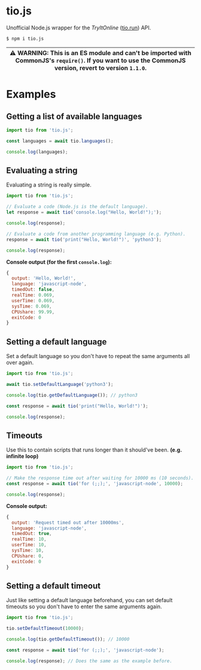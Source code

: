# tio.js

Unofficial Node.js wrapper for the _TryItOnline_ ([tio.run](https://tio.run)) API.

```console
$ npm i tio.js
```

| ⚠️ WARNING: This is an ES module and can't be imported with CommonJS's `require()`. If you want to use the CommonJS version, revert to version `1.1.0`. |
| ------------------------------------------------------------------------------------------------------------------------------------------------------ |

# Examples

## Getting a list of available languages

```js
import tio from 'tio.js';

const languages = await tio.languages();

console.log(languages);
```

## Evaluating a string

Evaluating a string is really simple.

```js
import tio from 'tio.js';

// Evaluate a code (Node.js is the default language).
let response = await tio('console.log("Hello, World!");');

console.log(response);

// Evaluate a code from another programming language (e.g. Python).
response = await tio('print("Hello, World!")', 'python3');

console.log(response);
```

**Console output (for the first `console.log`):**

```js
{
  output: 'Hello, World!',
  language: 'javascript-node',
  timedOut: false,
  realTime: 0.069,
  userTime: 0.069,
  sysTime: 0.069,
  CPUshare: 99.99,
  exitCode: 0
}
```

## Setting a default language

Set a default language so you don't have to repeat the same arguments all over again.

```js
import tio from 'tio.js';

await tio.setDefaultLanguage('python3');

console.log(tio.getDefaultLanguage()); // python3

const response = await tio('print("Hello, World!")');

console.log(response);
```

## Timeouts

Use this to contain scripts that runs longer than it should've been. **(e.g. infinite loop)**

```js
import tio from 'tio.js';

// Make the response time out after waiting for 10000 ms (10 seconds).
const response = await tio('for (;;);', 'javascript-node', 10000);

console.log(response);
```

**Console output:**

```js
{
  output: 'Request timed out after 10000ms',
  language: 'javascript-node',
  timedOut: true,
  realTime: 10,
  userTime: 10,
  sysTime: 10,
  CPUshare: 0,
  exitCode: 0
}
```

## Setting a default timeout

Just like setting a default language beforehand, you can set default timeouts so you don't have to enter the same arguments again.

```js
import tio from 'tio.js';

tio.setDefaultTimeout(10000);

console.log(tio.getDefaultTimeout()); // 10000

const response = await tio('for (;;);', 'javascript-node');

console.log(response); // Does the same as the example before.
```
